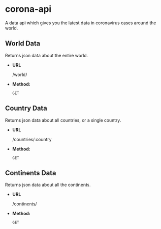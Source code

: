 # corona-api
A data api which gives you the latest data in coronavirus cases around the world.

**World Data**
----
  Returns json data about the entire world.

* **URL**

  /world/

* **Method:**

  `GET`
  
**Country Data**
----
  Returns json data about all countries, or a single country.

* **URL**

  /countries/:country

* **Method:**

  `GET`
  
  
**Continents Data**
----
  Returns json data about all the continents.

* **URL**

  /continents/

* **Method:**

  `GET`
